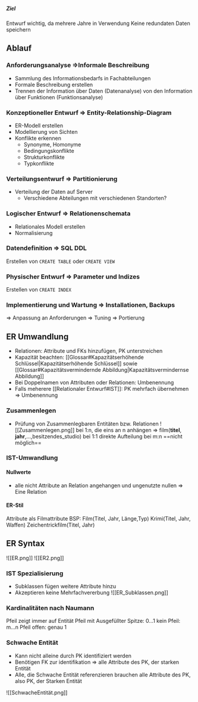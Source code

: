 ##### Ziel
Entwurf wichtig, da mehrere Jahre in Verwendung
Keine redundaten Daten speichern

## Ablauf
### Anforderungsanalyse =>Informale Beschreibung
- Sammlung des Informationsbedarfs in Fachabteilungen
- Formale Beschreibung erstellen
- Trennen der Information über Daten (Datenanalyse) von den Information über Funktionen (Funktionsanalyse)

### Konzeptioneller Entwurf => Entity-Relationship-Diagram
- ER-Modell erstellen
- Modellierung von Sichten
- Konflikte erkennen
	- Synonyme, Homonyme
	- Bedingungskonflikte
	- Strukturkonflikte
	- Typkonflikte

### Verteilungsentwurf => Partitionierung
- Verteilung der Daten auf Server
	- Verschiedene Abteilungen mit verschiedenen Standorten?

### Logischer Entwurf => Relationenschemata
- Relationales Modell erstellen
- Normalisierung

### Datendefinition => SQL DDL
Erstellen von `CREATE TABLE` oder `CREATE VIEW`

### Physischer Entwurf => Parameter und Indizes
Erstellen von `CREATE INDEX` 

### Implementierung und Wartung => Installationen, Backups
=> Anpassung an Anforderungen
=> Tuning
=> Portierung

## ER Umwandlung
- Relationen: Attribute und FKs hinzufügen, PK unterstreichen
- Kapazität beachten: [[Glossar#Kapazitätserhöhende Schlüssel|Kapazitätserhöhende Schlüssel]] sowie [[Glossar#Kapazitätsvermindernde Abbildung|Kapazitätsvermindernse Abbildung]]
- Bei Doppelnamen von Attributen oder Relationen: Umbenennung
- Falls meherere [[Relationaler Entwurf#IST]]: PK mehrfach übernehmen => Umbenennung

### Zusammenlegen
- Prüfung von Zusammenlegbaren Entitäten bzw. Relationen
![[Zusammenlegen.png]]
bei 1:n, die eins an n anhängen => film(__titel__, __jahr__,...,besitzendes_studio)
bei 1:1 direkte Aufteilung
bei m:n ==nicht möglich==

### IST-Umwandlung
#### Nullwerte
- alle nicht Attribute an Relation angehangen und ungenutzte nullen
=> Eine Relation

#### ER-Stil
Attribute als Filmattribute 
BSP:
Film(Titel, Jahr, Länge,Typ)
Krimi(Titel, Jahr, Waffen)
Zeichentrickfilm(Titel, Jahr)

## ER Syntax
![[ER.png]]
![[ER2.png]]

### IST Spezialisierung
- Subklassen fügen weitere Attribute hinzu
- Akzeptieren keine Mehrfachvererbung
![[ER_Subklassen.png]]

###  Kardinalitäten nach Naumann
Pfeil zeigt immer auf Entität
Pfeil mit Ausgefüllter Spitze: 0...1
kein Pfeil: m...n
Pfeil offen: genau 1

### Schwache Entität
- Kann nicht alleine durch PK identifiziert werden
- Benötigen FK zur identifikation => alle Attribute des PK, der starken Entität
- Alle, die Schwache Entität referenzieren brauchen alle Attribute des PK, also PK, der Starken Entität

![[SchwacheEntität.png]]


